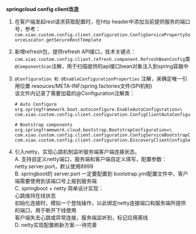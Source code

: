 **springcloud config client改造**

1. 在客户端发起rest请求获取配置时，在http header中添加当前提供服务的端口号，参考：<br>
``com.xiao.custom.config.client.configuration.ConfigServicePropertySourceLocator.getSecureRestTemplate``

2. 新增refresh包，提供refresh API接口，技术关键点：<br>
``com.xiao.custom.config.client.refresh.component.RefreshBeanConfig``类<br>
``@ComponentScan``注解，用于扫描提供的api接口bean对象注入到spring容器中<br>

3. ``@Configuration 和 @EnableConfigurationProperties`` 注解，来确定唯一引用位置 resouces/META-INF/spring.factories文件(SPI机制)<br>
该文件内记录了需要加载的@Configuration注解类：<br>
    ```$xslt
    # Auto Configure
    org.springframework.boot.autoconfigure.EnableAutoConfiguration=\
    com.xiao.custom.config.client.configuration.ConfigClientAutoConfiguration
    
    # Bootstrap components
    org.springframework.cloud.bootstrap.BootstrapConfiguration=\
    com.xiao.custom.config.client.configuration.ConfigServiceBootstrapConfiguration,\
    com.xiao.custom.config.client.configuration.DiscoveryClientConfigServiceBootstrapConfiguration
    ```
4. 引入netty，实现心跳机制监听服务端客户端连接状态。<br>
       A. 支持自定义netty端口，服务端和客户端自定义填写，配置参数：netty.server.port，默认使用8999<br>
       B. springboot的 server.port 一定要配置到 bootstrap.yml配置文件中，客户端需要使用到该端口号上报到服务端<br>
       C. springboot + netty 简单设计实现：<br>
          心跳维持在线状态<br>
          初始化连接时，模拟一个登陆操作，以此绑定netty连接端口和服务端所提供的端口，用于断开下线使用<br>
          客户端失去心跳或异常连接，服务端监听到，标记应用离线<br>
       D. netty实现配置刷新方案---待完善<br>